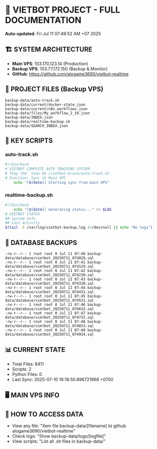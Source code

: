 # 🤖 VIETBOT PROJECT - FULL DOCUMENTATION
**Auto-updated**: Fri Jul 11 07:49:52 AM +07 2025

## 🏗️ SYSTEM ARCHITECTURE
- **Main VPS**: 103.170.123.14 (Production)
- **Backup VPS**: 103.77.172.150 (Backup & Monitor)
- **GitHub**: https://github.com/alogame3690/vietbot-realtime

## 📁 PROJECT FILES (Backup VPS)
```
backup-data/auto-track.sh
backup-data/current/docker-state.json
backup-data/current/n8n_workflows.json
backup-data/files/My_workflow_2_10.json
backup-data/INDEX.json
backup-data/realtime-backup.sh
backup-data/SEARCH_INDEX.json
```

## 🔧 KEY SCRIPTS
### auto-track.sh
```bash
#!/bin/bash
# VIETBOT COMPLETE AUTO TRACKING SYSTEM
# Thay thế toàn bộ /vietbot-brain/auto-track.sh
# Function: Sync từ Main VPS
    echo "[$(date)] Starting sync from main VPS"
```
### realtime-backup.sh
```bash
#!/bin/bash
    echo "[$(date)] Generating status..." >> $LOG
# VIETBOT STATUS
## System Info
## Last Activity
$(tail -5 /var/log/vietbot-backup.log 2>/dev/null || echo "No logs")
```

## 💾 DATABASE BACKUPS
```
-rw-r--r-- 1 root root 0 Jul 11 07:40 backup-data/database/vietbot_20250711_074028.sql
-rw-r--r-- 1 root root 0 Jul 11 07:41 backup-data/database/vietbot_20250711_074129.sql
-rw-r--r-- 1 root root 0 Jul 11 07:42 backup-data/database/vietbot_20250711_074230.sql
-rw-r--r-- 1 root root 0 Jul 11 07:43 backup-data/database/vietbot_20250711_074330.sql
-rw-r--r-- 1 root root 0 Jul 11 07:44 backup-data/database/vietbot_20250711_074431.sql
-rw-r--r-- 1 root root 0 Jul 11 07:45 backup-data/database/vietbot_20250711_074531.sql
-rw-r--r-- 1 root root 0 Jul 11 07:46 backup-data/database/vietbot_20250711_074632.sql
-rw-r--r-- 1 root root 0 Jul 11 07:47 backup-data/database/vietbot_20250711_074732.sql
-rw-r--r-- 1 root root 0 Jul 11 07:48 backup-data/database/vietbot_20250711_074833.sql
-rw-r--r-- 1 root root 0 Jul 11 07:49 backup-data/database/vietbot_20250711_074934.sql
```

## 📊 CURRENT STATE
- Total Files: 8411
- Scripts: 2
- Python Files: 0
- Last Sync: 2025-07-10 16:18:50.896721968 +0700

## 🖥️ MAIN VPS INFO


## 🚨 HOW TO ACCESS DATA
- View any file: "Xem file backup-data/[filename] từ github alogame3690/vietbot-realtime"
- Check logs: "Show backup-data/logs/[logfile]"
- View scripts: "List all .sh files in backup-data/"
